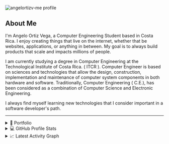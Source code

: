 ![angelortizv-me profile](https://res.cloudinary.com/dlmw9e38c/image/upload/v1663477905/angelortizv/angelortizv.me-profile_ehbqbq.png)

## About Me

I'm Angelo Ortiz Vega, a Computer Engineering Student based in Costa Rica. I enjoy creating things that live on the internet, whether that be websites, applications, or anything in between. My goal is to always build products that scale and impacts millions of people.

I am currently studying a degree in Computer Engineering at the Technological Institute of Costa Rica. ( ITCR ). Computer Engineer is based on sciences and technologies that allow the design, construction, implementation and maintenance of computer system components in both hardware and software. Traditionally, Computer Engineering ( C.E.), has been considered as a combination of Computer Science and Electronic Engineering.

I always find myself learning new technologies that I consider important in a software developer's path.

----

<details> 
  <summary>🤖 Portfolio</summary>
  <div>
      <br/>
       <ul>
        <li>angelortizv.com</li>
        <p align="center">
          <a href="https://angelortizv.com/">
          <img src="https://res.cloudinary.com/dlmw9e38c/image/upload/v1663479008/angelortizv/angelortizv.com-photo_fhkwaf.png" alt="angelortizv :: Top Langs" /></a>
        </p>
         <li>CE-ITCR</li>
         <p align="center">
          <a href="https://ce-itcr.github.io">
          <img src="https://res.cloudinary.com/dlmw9e38c/image/upload/v1663480331/angelortizv/ce-itcr_y6ee1p.png" alt="angelortizv :: Top Langs" /></a>
        </p>
       </ul>
     <br>
  </div>    
</details>

<details> 
  <summary>💻 GitHub Profile Stats</summary>
  <div>
      <br/>
        <p align="center">
          <a href="https://github.com/angelortizv/">
          <img width="49.5%" src="https://github-readme-stats.vercel.app/api?username=angelortizv&show_icons=true&theme=react&hide_border=true&" />
          <img width="49.5%" src="https://github-readme-streak-stats.herokuapp.com/?user=angelortizv&theme=react&hide_border=true" />
          </a>
       </p>
     <br>
  </div>    
</details>

<details>
  <summary>📈 Latest Activity Graph</summary>
  <br/>
<a href="https://github.com/angelortizv/"><img alt="angelortizv's Activity Graph" src="https://activity-graph.herokuapp.com/graph/?username=angelortizv&theme=react-dark&bg_color=20232a" /></a>
</details>
